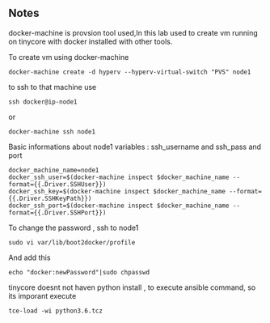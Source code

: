 ## Notes 
docker-machine is provsion tool used,In this lab used to create vm running on tinycore with docker installed with other tools.

To create vm using docker-machine 
```
docker-machine create -d hyperv --hyperv-virtual-switch "PVS" node1
```
to ssh to that machine use
```
ssh docker@ip-node1 
```
or 
```
docker-machine ssh node1 
```
Basic informations about node1 variables : ssh_username and ssh_pass and port 
```
docker_machine_name=node1
docker_ssh_user=$(docker-machine inspect $docker_machine_name --format={{.Driver.SSHUser}})
docker_ssh_key=$(docker-machine inspect $docker_machine_name --format={{.Driver.SSHKeyPath}})
docker_ssh_port=$(docker-machine inspect $docker_machine_name --format={{.Driver.SSHPort}})
```
To change the password , ssh to node1 
```
sudo vi var/lib/boot2docker/profile 
```
And add this  
```
echo "docker:newPassword"|sudo chpasswd
```

tinycore doesnt not haven python install , to execute ansible command, so its imporant execute 
```
tce-load -wi python3.6.tcz
```